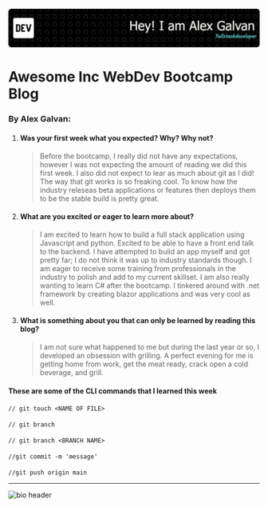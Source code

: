 ![bio header](/img/github-header-image.png)
# Awesome Inc WebDev Bootcamp Blog

### By Alex Galvan:

1.  #### Was your first week what you expected? Why? Why not?

    >   Before the bootcamp, I really did not have any expectations, however I was not expecting the amount of reading we did this first week. I also did not expect to lear as much about git as I did! The way that git works is so freaking cool. To know how the industry releseas beta applications or features then deploys them to be the stable build is pretty great. 

2. #### What are you excited or eager to learn more about?

    >   I am excited to learn how to build a full stack application using Javascript and python. Excited to be able to  have a front end talk to the backend. I have attempted to build an app myself and got pretty far; I do not think it was up to industry standards though. I am eager to receive some training from professionals in the industry to polish and add to my current skillset. I am also really wanting to learn C# after the bootcamp. I tinkered around with .net framework by creating blazor applications and was very cool as well.


3. #### What is something about you that can only be learned by reading this blog?
  
    >   I am not sure what happened to me but during the last year or so, I developed an obsession with grilling. A perfect evening for me is getting home from work, get the meat ready, crack open a cold beverage, and grill.


#### These are some of the CLI commands that I learned this week

```
// git touch <NAME OF FILE> 

// git branch 

// git branch <BRANCH NAME> 

//git commit -m 'message'

//git push origin main
```
---

![bio header](https://lh3.googleusercontent.com/hr_crs_themes/AIq9KHNjNK6UFWbyaVMIxmrNgKgIXEJWKxyL76BbhcC1HUCE30VB6r2-L1DOO3KXZ3DAlXK5tIzss5W4pfKsreac5Wpldg08nOZCNDKJfuRyboHuDheH8lcQ=s1280)